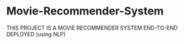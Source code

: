 # Movie-Recommender-System

THIS PROJECT IS A MOVIE RECOMMENDER SYSTEM END-TO-END DEPLOYED (using NLP)
